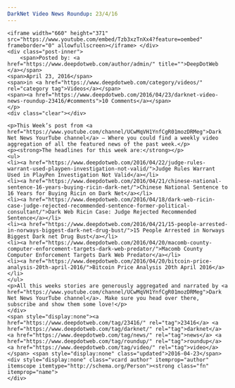 ```yaml
---
DarkNet Video News Roundup: 23/4/16
---
```

<article class="post-listing post-13846 post type-post status-publish format-standard has-post-thumbnail hentry category-videos tag-3645 tag-darknet tag-news tag-roundup tag-video tie_video">
    
    <iframe width="660" height="371" src="https://www.youtube.com/embed/Tzb3xzTnXx4?feature=oembed" frameborder="0" allowfullscreen></iframe> </div>
    <div class="post-inner">
        <span>Posted by: <a href="https://www.deepdotweb.com/author/admin/" title="">DeepDotWeb </a></span>
    <span>April 23, 2016</span>
    <span>in <a href="https://www.deepdotweb.com/category/videos/" rel="category tag">Videos</a></span>
    <span><a href="https://www.deepdotweb.com/2016/04/23/darknet-video-news-roundup-23416/#comments">10 Comments</a></span>
    </p>
    <div class="clear"></div>
    
    <p>This Week’s post from <a href="https://www.youtube.com/channel/UCwMqVH1YnfCgR01mozDRMeg">Dark Net News YourTube channel</a> – Where you could find a weekly video aggregation of all the featured news of the past week.</p>
    <p><strong>The headlines for this week are:</strong></p>
    <ul>
    <li><a href="https://www.deepdotweb.com/2016/04/22/judge-rules-warrant-used-playpen-investigation-not-valid/">Judge Rules Warrant Used in PlayPen Investigation Not Valid</a></li>
    <li><a href="https://www.deepdotweb.com/2016/04/21/chinese-national-sentence-16-years-buying-ricin-dark-net/">Chinese National Sentence to 16 Years for Buying Ricin on Dark Net</a></li>
    <li><a href="https://www.deepdotweb.com/2016/04/18/dark-web-ricin-case-judge-rejected-recommended-sentence-former-political-consultant/">Dark Web Ricin Case: Judge Rejected Recommended Sentence</a></li>
    <li><a href="https://www.deepdotweb.com/2016/04/21/15-people-arrested-in-norways-biggest-dark-net-drug-bust/">15 People Arrested in Norways Biggest Dark net Drug Bust</a></li>
    <li><a href="https://www.deepdotweb.com/2016/04/20/macomb-county-computer-enforcement-targets-dark-web-predator/">Macomb County Computer Enforcement Targets Dark Web Predator</a></li>
    <li><a href="https://www.deepdotweb.com/2016/04/20/bitcoin-price-analysis-20th-april-2016/">Bitcoin Price Analysis 20th April 2016</a></li>
    </ul>
    <p>All this weeks stories are generously aggregated and narrated by <a href="https://www.youtube.com/channel/UCwMqVH1YnfCgR01mozDRMeg">Dark Net News YourTube channel</a>. Make sure you head over there, subscribe and show them some love!</p>
    </div>
    <span style="display:none"><a href="https://www.deepdotweb.com/tag/23416/" rel="tag">23416</a> <a href="https://www.deepdotweb.com/tag/darknet/" rel="tag">darknet</a> <a href="https://www.deepdotweb.com/tag/news/" rel="tag">news</a> <a href="https://www.deepdotweb.com/tag/roundup/" rel="tag">roundup</a> <a href="https://www.deepdotweb.com/tag/video/" rel="tag">video</a></span> <span style="display:none" class="updated">2016-04-23</span>
    <div style="display:none" class="vcard author" itemprop="author" itemscope itemtype="http://schema.org/Person"><strong class="fn" itemprop="name">
    </div>
</article>


